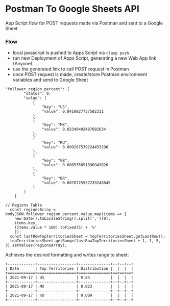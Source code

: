 # Postman To Google Sheets API
App Script flow for POST requests made via Postman and sent to a Google Sheet

### Flow
- local javascript is pushed to Apps Script via `clasp push`
- run new Deployment of Apps Script, generating a new Web App link (Anyone).
- use the generated link to call POST request in Postman
- once POST request is made, create/store Postman environment variables and send to Google Sheet

```
"follower_region_percent": {
        "status": 0,
        "value": [
            {
                "key": "US",
                "value": 0.8418827737582311
            },
            {
                "key": "MX",
                "value": 0.02349402487602634
            },
            {
                "key": "RU",
                "value": 0.009267539224453296
            },
            {
                "key": "GB",
                "value": 0.008535891390943826
            },
            {
                "key": "BR",
                "value": 0.0070725957239248845
            }
        ]
    }
```

```
// Regions Table
  const regionsArray = bodyJSON.follower_region_percent.value.map(items => [
    new Date().toLocaleString().split(',')[0],
    items.key,
    (items.value * 100).toFixed(5) + '%'
    ]);
  const lastRowTopTerritoriesSheet = topTerritoriesSheet.getLastRow();
  topTerritoriesSheet.getRange(lastRowTopTerritoriesSheet + 1, 1, 5, 3).setValues(regionsArray);
```

Achieves the desired formatting and writes range to sheet:
```
+------------+-----------------+--------------+--+--+--+
| Date       | Top Territories | Distribution |  |  |  |
+============+=================+==============+==+==+==+
| 2021-09-17 | US              | 0.84         |  |  |  |
+------------+-----------------+--------------+--+--+--+
| 2021-09-17 | MX              | 0.023        |  |  |  |
+------------+-----------------+--------------+--+--+--+
| 2021-09-17 | RU              | 0.009        |  |  |  |
+------------+-----------------+--------------+--+--+--+
```
